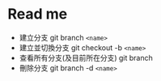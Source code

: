 # Read me

-   建立分支 git branch `<name>`
-   建立並切換分支 git checkout -b `<name>`
-   查看所有分支(及目前所在分支) git branch
-   刪除分支 git branch -d `<name>`
